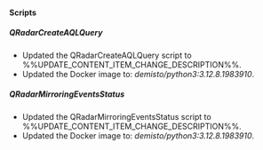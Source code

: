 
#### Scripts

##### QRadarCreateAQLQuery

- Updated the QRadarCreateAQLQuery script to %%UPDATE_CONTENT_ITEM_CHANGE_DESCRIPTION%%.
- Updated the Docker image to: *demisto/python3:3.12.8.1983910*.

##### QRadarMirroringEventsStatus

- Updated the QRadarMirroringEventsStatus script to %%UPDATE_CONTENT_ITEM_CHANGE_DESCRIPTION%%.
- Updated the Docker image to: *demisto/python3:3.12.8.1983910*.

